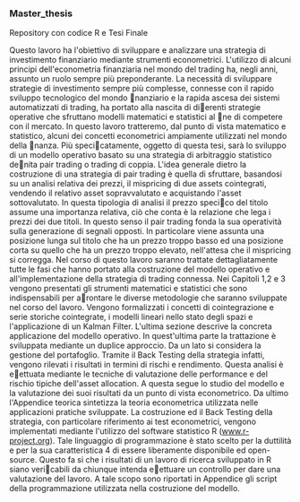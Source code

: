 ### Master_thesis
Repository con codice R e Tesi Finale

Questo lavoro ha l'obiettivo di sviluppare e analizzare una strategia di investimento finanziario mediante strumenti econometrici. L'utilizzo di alcuni principi dell'econometria finanziaria nel mondo del trading ha, negli anni, assunto un ruolo sempre più preponderante. La necessità di sviluppare strategie di investimento sempre più complesse, connesse
con il rapido sviluppo tecnologico del mondo 􏰀nanziario e la rapida ascesa dei sistemi automatizzati di trading, ha portato alla nascita di di􏰃erenti strategie operative che sfruttano modelli matematici e statistici al 􏰀ne di competere con il mercato. In questo lavoro tratteremo, dal punto di vista matematico e statistico, alcuni dei concetti econometrici ampiamente utilizzati nel mondo della 􏰀nanza. Più speci􏰀catamente, oggetto di questa tesi, sarà lo sviluppo di un modello operativo basato su una strategia di arbitraggio statistico de􏰀nita pair trading o trading di coppia. L'idea generale dietro la costruzione di una strategia di pair trading è quella di sfruttare, basandosi su un analisi relativa dei prezzi, il mispricing di due assets cointegrati, vendendo il relativo asset sopravvalutato e acquistando l'asset sottovalutato. In questa tipologia di analisi il prezzo speci􏰀co del titolo assume una importanza relativa, ciò che conta è la relazione che lega i prezzi dei due titoli. In questo senso il pair trading fonda la sua operatività sulla generazione di segnali opposti. In particolare viene assunta una posizione lunga sul titolo che ha un prezzo troppo basso ed una posizione corta su quello che ha un prezzo troppo elevato, nell'attesa che il mispricing si corregga. Nel corso di questo lavoro saranno trattate dettagliatamente tutte le fasi che hanno portato alla costruzione del modello operativo e all'implementazione della strategia di trading connessa. Nei Capitoli 1,2 e 3 vengono presentati gli strumenti matematici e statistici che sono indispensabili per a􏰃rontare le diverse metodologie che saranno sviluppate nel corso del lavoro. Vengono formalizzati i concetti di cointegrazione e serie storiche cointegrate, i modelli lineari nello stato degli spazi e l'applicazione di un Kalman Filter.
L'ultima sezione descrive la concreta applicazione del modello operativo. In quest'ultima parte la trattazione è sviluppata mediante un duplice approccio. Da un lato si considera la gestione del portafoglio. Tramite il Back Testing della strategia infatti, vengono rilevati i risultati in termini di rischi e rendimento. Questa analisi è e􏰃ettuata mediante le tecniche di valutazione delle performance e del rischio tipiche dell'asset allocation. A questa segue lo studio del modello e la valutazione dei suoi risultati da un punto di vista econometrico. Da ultimo l'Appendice teorica sintetizza la teoria econometrica utilizzata nelle applicazioni pratiche sviluppate. La costruzione ed il Back Testing della strategia, con particolare riferimento ai test econometrici, vengono implementati mediante l'utilizzo del software statistico R (www.r-project.org). Tale linguaggio di programmazione è stato scelto per la duttilità e per la sua caratteristica
4
di essere liberamente disponibile ed open-source. Questo fa si che i risultati di un lavoro di ricerca sviluppato in R siano veri􏰀cabili da chiunque intenda e􏰃ettuare un controllo per dare una valutazione del lavoro. A tale scopo sono riportati in Appendice gli script della programmazione utilizzata nella costruzione del modello.
